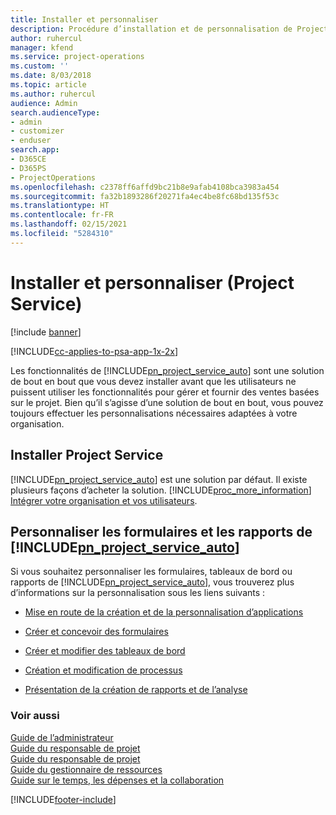 ```yaml
---
title: Installer et personnaliser
description: Procédure d’installation et de personnalisation de Project Service
author: ruhercul
manager: kfend
ms.service: project-operations
ms.custom: ''
ms.date: 8/03/2018
ms.topic: article
ms.author: ruhercul
audience: Admin
search.audienceType:
- admin
- customizer
- enduser
search.app:
- D365CE
- D365PS
- ProjectOperations
ms.openlocfilehash: c2378ff6affd9bc21b8e9afab4108bca3983a454
ms.sourcegitcommit: fa32b1893286f20271fa4ec4be8fc68bd135f53c
ms.translationtype: HT
ms.contentlocale: fr-FR
ms.lasthandoff: 02/15/2021
ms.locfileid: "5284310"
---
```

# <a name="install-and-customize-project-service"></a>Installer et personnaliser (Project Service)

[!include [banner](../includes/psa-now-project-operations.md)]

[!INCLUDE[cc-applies-to-psa-app-1x-2x](../includes/cc-applies-to-psa-app-1x-2x.md)]

Les fonctionnalités de [!INCLUDE[pn_project_service_auto](../includes/pn-project-service-auto.md)] sont une solution de bout en bout que vous devez installer avant que les utilisateurs ne puissent utiliser les fonctionnalités pour gérer et fournir des ventes basées sur le projet. Bien qu’il s’agisse d’une solution de bout en bout, vous pouvez toujours effectuer les personnalisations nécessaires adaptées à votre organisation.  
<!-- TODO: I expect to find the information on how to get and install this here. Please find that and add it here. Same for Project Service.--> 
  
## <a name="install-project-service"></a>Installer Project Service  
 [!INCLUDE[pn_project_service_auto](../includes/pn-project-service-auto.md)] est une solution par défaut. Il existe plusieurs façons d’acheter la solution. [!INCLUDE[proc_more_information](../includes/proc-more-information.md)] [Intégrer votre organisation et vos utilisateurs](https://docs.microsoft.com/dynamics365/customerengagement/on-premises/admin/onboard-your-organization-and-users-to-dynamics-365-online).  
  
## <a name="customize-pn_project_service_auto-forms-and-reports"></a>Personnaliser les formulaires et les rapports de [!INCLUDE[pn_project_service_auto](../includes/pn-project-service-auto.md)]  
 Si vous souhaitez personnaliser les formulaires, tableaux de bord ou rapports de [!INCLUDE[pn_project_service_auto](../includes/pn-project-service-auto.md)], vous trouverez plus d’informations sur la personnalisation sous les liens suivants :  
  
- [Mise en route de la création et de la personnalisation d’applications](https://docs.microsoft.com/dynamics365/customerengagement/on-premises/customize/getting-started-customization)  
  
- [Créer et concevoir des formulaires](https://docs.microsoft.com/dynamics365/customerengagement/on-premises/customize/create-design-forms)  
  
- [Créer et modifier des tableaux de bord](https://docs.microsoft.com/dynamics365/customerengagement/on-premises/customize/create-edit-dashboards)  
  
- [Création et modification de processus](https://docs.microsoft.com/dynamics365/customerengagement/on-premises/customize/guide-staff-through-common-tasks-processes)  
  
- [Présentation de la création de rapports et de l’analyse](https://docs.microsoft.com/dynamics365/customerengagement/on-premises/analytics/reporting-analytics-with-dynamics-365)  
  
### <a name="see-also"></a>Voir aussi  
 [Guide de l’administrateur](../psa/admin-guide.md)   
 [Guide du responsable de projet](../psa/account-manager-guide.md)   
 [Guide du responsable de projet](../psa/project-manager-guide.md)   
 [Guide du gestionnaire de ressources](../psa/resource-manager-guide.md)   
 [Guide sur le temps, les dépenses et la collaboration](../psa/time-expense-collaboration-guide.md)


[!INCLUDE[footer-include](../includes/footer-banner.md)]